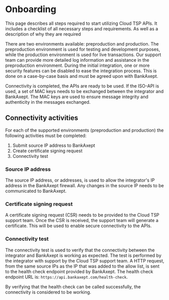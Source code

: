 # Onboarding

This page describes all steps required to start utilizing Cloud TSP APIs. It includes a checklist of all necessary steps
and requirements. As well as a description of why they are required

There are two environments available: preproduction and production. The preproduction environment is used for testing
and development purposes, while the production environment is used for live transactions. Our support team can provide
more detailed log information and assistance in the preproduction environment. During the initial integration, one or more
security features can be disabled to ease the integration process. This is done on a case-by-case basis and must be
agreed upon with BankAxept.

Connectivity is completed, the APIs are ready to be used. If the ISO-API is used, a set of MAC keys needs to be
exchanged between the integrator and BankAxept. The MAC keys are used to ensure message integrity and authenticity in
the messages exchanged.

## Connectivity activities

For each of the supported environments (preproduction and production) the following activities must be completed:

1. Submit source IP address to BankAxept
2. Create certificate signing request 
3. Connectivity test

### Source IP address

The source IP address, or addresses, is used to allow the integrator's IP address in the BankAxept firewall. Any changes
in the source IP needs to be communicated to BankAxept.

### Certificate signing request

A certificate signing request (CSR) needs to be provided to the Cloud TSP support team. Once the CSR is received, the
support team will generate a certificate. This will be used to enable secure connectivity to the APIs.

### Connectivity test

The connectivity test is used to verify that the connectivity between the integrator and BankAxept is working as
expected. The test is performed by the integrator with support by the Cloud TSP support team. A HTTP request, from
the same source IPs as the IP that was added to the allow list, is sent to the health check endpoint provided by
BankAxept. The health check endpoint URL is: `https://api.bankaxept.com/health-check`.

By verifying that the health check can be called successfully, the connectivity is considered to be working.
